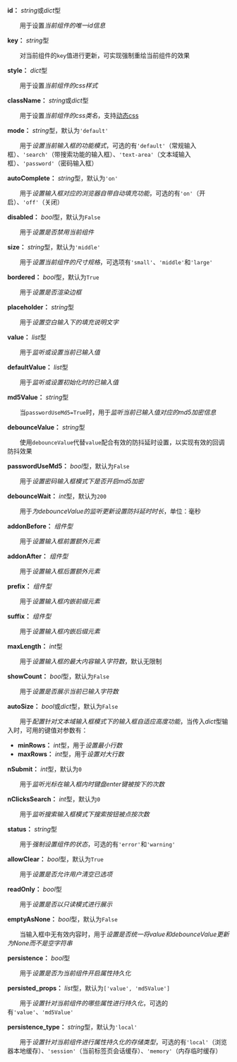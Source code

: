 **id：** *string*或*dict*型

　　用于设置*当前组件的唯一id信息*

**key：** *string*型

　　对当前组件的`key`值进行更新，可实现强制重绘当前组件的效果

**style：** *dict*型

　　用于设置*当前组件的css样式*

**className：** *string*或*dict*型

　　用于设置*当前组件的css类名*，支持[动态css](/advanced-classname)

**mode：** *string*型，默认为`'default'`

　　用于*设置当前输入框的功能模式*，可选的有`'default'`（常规输入框）、`'search'`（带搜索功能的输入框）、`'text-area'`（文本域输入框）、`'password'`（密码输入框）

**autoComplete：** *string*型，默认为`'on'`

　　用于*设置输入框对应的浏览器自带自动填充功能*，可选的有`'on'`（开启）、`'off'`（关闭）

**disabled：** *bool*型，默认为`False`

　　用于*设置是否禁用当前组件*

**size：** *string*型，默认为`'middle'`

　　用于*设置当前组件的尺寸规格*，可选项有`'small'`、`'middle'`和`'large'`

**bordered：** *bool*型，默认为`True`

　　用于*设置是否渲染边框*

**placeholder：** *string*型

　　用于*设置空白输入下的填充说明文字*

**value：** *list*型

　　用于*监听或设置当前已输入值*

**defaultValue：** *list*型

　　用于*监听或设置初始化时的已输入值*

**md5Value：** *string*型

　　当`passwordUseMd5=True`时，用于*监听当前已输入值对应的md5加密信息*

**debounceValue：** *string*型

　　使用`debounceValue`代替`value`配合有效的防抖延时设置，以实现有效的回调防抖效果

**passwordUseMd5：** *bool*型，默认为`False`

　　用于*设置密码输入框模式下是否开启md5加密*

**debounceWait：** *int*型，默认为`200`

　　用于*为debounceValue的监听更新设置防抖延时时长*，单位：毫秒

**addonBefore：** *组件型*

　　用于*设置输入框前置额外元素*

**addonAfter：** *组件型*

　　用于*设置输入框后置额外元素*

**prefix：** *组件型*

　　用于*设置输入框内嵌前缀元素*

**suffix：** *组件型*

　　用于*设置输入框内嵌后缀元素*

**maxLength：** *int*型

　　用于*设置输入框的最大内容输入字符数*，默认无限制

**showCount：** *bool*型，默认为`False`

　　用于*设置是否展示当前已输入字符数*

**autoSize：** *bool*或*dict*型，默认为`False`

　　用于*配置针对文本域输入框模式下的输入框自适应高度功能*，当传入*dict*型输入时，可用的键值对参数有：

- **minRows：** *int*型，用于*设置最小行数*
- **maxRows：** *int*型，用于*设置对大行数*

**nSubmit：** *int*型，默认为`0`

　　用于*监听光标在输入框内时键盘enter键被按下的次数*

**nClicksSearch：** *int*型，默认为`0`

　　用于*监听搜索输入框模式下搜索按钮被点按次数*

**status：** *string*型

　　用于*强制设置组件的状态*，可选的有`'error'`和`'warning'`

**allowClear：** *bool*型，默认为`True`

　　用于*设置是否允许用户清空已选项*

**readOnly：** *bool*型

　　用于*设置是否以只读模式进行展示*

**emptyAsNone：** *bool*型，默认为`False`

　　当输入框中无有效内容时，用于*设置是否统一将value和debounceValue更新为None而不是空字符串*

**persistence：** *bool*型

　　用于*设置是否为当前组件开启属性持久化*

**persisted_props：** *list*型，默认为`['value', 'md5Value']`

　　用于*设置针对当前组件的哪些属性进行持久化*，可选的有`'value'`、`'md5Value'`

**persistence_type：** *string*型，默认为`'local'`

　　用于*设置针对当前组件进行属性持久化的存储类型*，可选的有`'local'`（浏览器本地缓存）、`'session'`（当前标签页会话缓存）、`'memory'`（内存临时缓存）